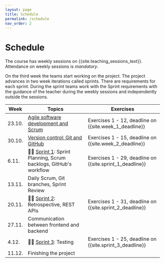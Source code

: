 ```yaml
---
layout: page
title: Schedule
permalink: /schedule
nav_order: 2
---
```


# Schedule

The course has weekly sessions on {{site.teaching_sessions_text}}. Attendance on weekly sessions is _mandatory_.

On the third week the teams start working on the project. The project advances in two week iterations called sprints. There are requirements for each sprint. During the sprint teams work with the Sprint requirements with the guidance of the teacher during the weekly sessions and independently outside the sessions.

| Week   | Topics                                                                       | Exercises                                                |
| ------ | ---------------------------------------------------------------------------- | -------------------------------------------------------- |
| 23.10. | [Agile software development and Scrum](/agile-software-development)          | Exercises 1 - 12, deadline on {{site.week_1_deadline}}   |
| 30.10. | [Version control: Git and GitHub](/git)                                      | Exercises 1 - 15, deadline on {{site.week_2_deadline}}   |
| 6.11.  | 🏃‍♂️ [Sprint 1](/sprint-1): Sprint Planning, Scrum backlogs, GitHub's workflow | Exercises 1 - 29, deadline on {{site.sprint_1_deadline}} |
| 13.11. | Daily Scrum, Git branches, Sprint Review                                     |                                                          |
| 20.11. | 🏃‍♂️ [Sprint 2](/sprint-2): Retrospective, REST APIs                           | Exercises 1 - 31, deadline on {{site.sprint_2_deadline}} |
| 27.11. | Communication between frontend and backend                                   |                                                          |
| 4.12.  | 🏃‍♂️ [Sprint 3](/sprint-3): Testing                                            | Exercises 1 - 25, deadline on {{site.sprint_3_deadline}} |
| 11.12. | Finishing the project                                                        |                                                          |
